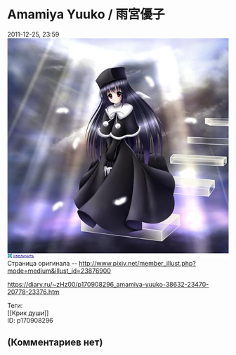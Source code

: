 Amamiya Yuuko / 雨宮優子
====================

  
2011-12-25, 23:59  
   [![](pics/cac61182bb84t.jpg)](http://s003.radikal.ru/i201/1112/77/cac61182bb84.png)     
 Страница оригинала -- <http://www.pixiv.net/member_illust.php?mode=medium&illust_id=23876900>   
  
<https://diary.ru/~zHz00/p170908296_amamiya-yuuko-38632-23470-20778-23376.htm>  
  
Теги:  
[[Крик души]]  
ID: p170908296  


(Комментариев нет)
------------------